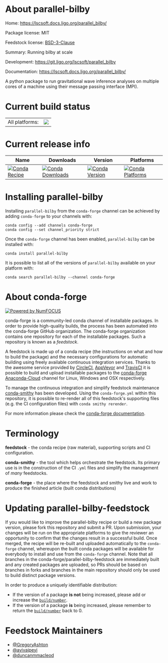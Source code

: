 About parallel-bilby
====================

Home: https://lscsoft.docs.ligo.org/parallel_bilby/

Package license: MIT

Feedstock license: [BSD-3-Clause](https://github.com/conda-forge/parallel-bilby-feedstock/blob/master/LICENSE.txt)

Summary: Running bilby at scale

Development: https://git.ligo.org/lscsoft/parallel_bilby

Documentation: https://lscsoft.docs.ligo.org/parallel_bilby/

A python package to run gravitational wave inference analyses on
multiple cores of a machine using their message passing interface (MPI).


Current build status
====================


<table><tr><td>All platforms:</td>
    <td>
      <a href="https://dev.azure.com/conda-forge/feedstock-builds/_build/latest?definitionId=11055&branchName=master">
        <img src="https://dev.azure.com/conda-forge/feedstock-builds/_apis/build/status/parallel-bilby-feedstock?branchName=master">
      </a>
    </td>
  </tr>
</table>

Current release info
====================

| Name | Downloads | Version | Platforms |
| --- | --- | --- | --- |
| [![Conda Recipe](https://img.shields.io/badge/recipe-parallel--bilby-green.svg)](https://anaconda.org/conda-forge/parallel-bilby) | [![Conda Downloads](https://img.shields.io/conda/dn/conda-forge/parallel-bilby.svg)](https://anaconda.org/conda-forge/parallel-bilby) | [![Conda Version](https://img.shields.io/conda/vn/conda-forge/parallel-bilby.svg)](https://anaconda.org/conda-forge/parallel-bilby) | [![Conda Platforms](https://img.shields.io/conda/pn/conda-forge/parallel-bilby.svg)](https://anaconda.org/conda-forge/parallel-bilby) |

Installing parallel-bilby
=========================

Installing `parallel-bilby` from the `conda-forge` channel can be achieved by adding `conda-forge` to your channels with:

```
conda config --add channels conda-forge
conda config --set channel_priority strict
```

Once the `conda-forge` channel has been enabled, `parallel-bilby` can be installed with:

```
conda install parallel-bilby
```

It is possible to list all of the versions of `parallel-bilby` available on your platform with:

```
conda search parallel-bilby --channel conda-forge
```


About conda-forge
=================

[![Powered by NumFOCUS](https://img.shields.io/badge/powered%20by-NumFOCUS-orange.svg?style=flat&colorA=E1523D&colorB=007D8A)](http://numfocus.org)

conda-forge is a community-led conda channel of installable packages.
In order to provide high-quality builds, the process has been automated into the
conda-forge GitHub organization. The conda-forge organization contains one repository
for each of the installable packages. Such a repository is known as a *feedstock*.

A feedstock is made up of a conda recipe (the instructions on what and how to build
the package) and the necessary configurations for automatic building using freely
available continuous integration services. Thanks to the awesome service provided by
[CircleCI](https://circleci.com/), [AppVeyor](https://www.appveyor.com/)
and [TravisCI](https://travis-ci.com/) it is possible to build and upload installable
packages to the [conda-forge](https://anaconda.org/conda-forge)
[Anaconda-Cloud](https://anaconda.org/) channel for Linux, Windows and OSX respectively.

To manage the continuous integration and simplify feedstock maintenance
[conda-smithy](https://github.com/conda-forge/conda-smithy) has been developed.
Using the ``conda-forge.yml`` within this repository, it is possible to re-render all of
this feedstock's supporting files (e.g. the CI configuration files) with ``conda smithy rerender``.

For more information please check the [conda-forge documentation](https://conda-forge.org/docs/).

Terminology
===========

**feedstock** - the conda recipe (raw material), supporting scripts and CI configuration.

**conda-smithy** - the tool which helps orchestrate the feedstock.
                   Its primary use is in the construction of the CI ``.yml`` files
                   and simplify the management of *many* feedstocks.

**conda-forge** - the place where the feedstock and smithy live and work to
                  produce the finished article (built conda distributions)


Updating parallel-bilby-feedstock
=================================

If you would like to improve the parallel-bilby recipe or build a new
package version, please fork this repository and submit a PR. Upon submission,
your changes will be run on the appropriate platforms to give the reviewer an
opportunity to confirm that the changes result in a successful build. Once
merged, the recipe will be re-built and uploaded automatically to the
`conda-forge` channel, whereupon the built conda packages will be available for
everybody to install and use from the `conda-forge` channel.
Note that all branches in the conda-forge/parallel-bilby-feedstock are
immediately built and any created packages are uploaded, so PRs should be based
on branches in forks and branches in the main repository should only be used to
build distinct package versions.

In order to produce a uniquely identifiable distribution:
 * If the version of a package **is not** being increased, please add or increase
   the [``build/number``](https://docs.conda.io/projects/conda-build/en/latest/resources/define-metadata.html#build-number-and-string).
 * If the version of a package **is** being increased, please remember to return
   the [``build/number``](https://docs.conda.io/projects/conda-build/en/latest/resources/define-metadata.html#build-number-and-string)
   back to 0.

Feedstock Maintainers
=====================

* [@GregoryAshton](https://github.com/GregoryAshton/)
* [@avivajpeyi](https://github.com/avivajpeyi/)
* [@duncanmmacleod](https://github.com/duncanmmacleod/)

